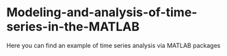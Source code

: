 # Modeling-and-analysis-of-time-series-in-the-MATLAB
Here you can find an example of time series analysis via MATLAB packages
